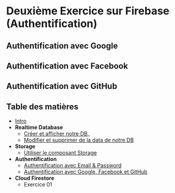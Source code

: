 # Deuxième Exercice sur Firebase (Authentification)

## Authentification avec Google

## Authentification avec Facebook

## Authentification avec GitHub


## Table des matières

  - [Intro](../intro.md) 
  - **Realtime Database**
    - [Créer et afficher notre DB](../1_Realtime_Database/exercice01.md)_
    - [Modifier et supprimer de la data de notre DB](../1_Realtime_Database/exercice02.md)
  - **Storage**
    - [Utiliser le composant Storage](../2_Storage/exercice01.md)
  - **Authentification**
    - [Authentification avec Email & Password](./3_Authentification/exercice01.md)
    - [Authentification avec Google, Facebook et GitHub](./3_Authentification/exercice01.md)
  - **Cloud Firestore**
    - Exercice 01
